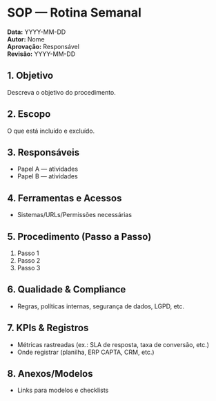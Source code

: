 # SOP — Rotina Semanal

**Data:** YYYY-MM-DD  
**Autor:** Nome  
**Aprovação:** Responsável  
**Revisão:** YYYY-MM-DD

## 1. Objetivo
Descreva o objetivo do procedimento.

## 2. Escopo
O que está incluído e excluído.

## 3. Responsáveis
- Papel A — atividades
- Papel B — atividades

## 4. Ferramentas e Acessos
- Sistemas/URLs/Permissões necessárias

## 5. Procedimento (Passo a Passo)
1. Passo 1
2. Passo 2
3. Passo 3

## 6. Qualidade & Compliance
- Regras, políticas internas, segurança de dados, LGPD, etc.

## 7. KPIs & Registros
- Métricas rastreadas (ex.: SLA de resposta, taxa de conversão, etc.)
- Onde registrar (planilha, ERP CAPTA, CRM, etc.)

## 8. Anexos/Modelos
- Links para modelos e checklists
